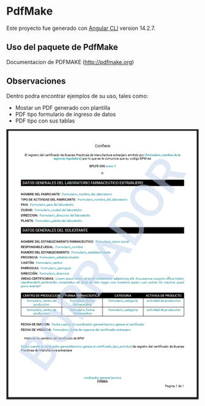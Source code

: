 
# PdfMake

Este proyecto fue generado con [Angular CLI](https://github.com/angular/angular-cli) version 14.2.7.


## Uso del paquete de PdfMake
Documentacion de PDFMAKE (http://pdfmake.org)

## Observaciones
Dentro podra encontrar ejemplos de su uso, tales como:
* Mostar un PDF generado con plantilla 
* PDF tipo formulario de ingreso de datos
* PDF tipo con sus tablas

![Mostar un PDF generado con plantilla ](/muestrafinal.png)
